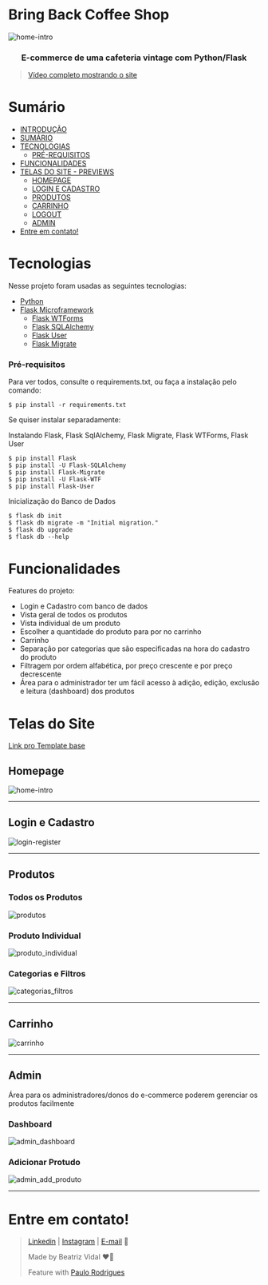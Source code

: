 # Bring Back Coffee Shop

![home-intro](readme_prints/banner.PNG)

<h3 align="center">
    E-commerce de uma cafeteria vintage com Python/Flask
</h3>

> [Vídeo completo mostrando o site](https://www.linkedin.com/posts/beatriz-vidal-a2b114200_python-ecommerce-flask-activity-6920898697136418816-ndyw?utm_source=linkedin_share&utm_medium=member_desktop_web)

# Sumário

* [INTRODUÇÃO](#bring-back-coffee-shop)
* [SUMÁRIO](#sumário)
* [TECNOLOGIAS](#tecnologias)
  * [PRÉ-REQUISITOS](#pré-requisitos)
* [FUNCIONALIDADES](#funcionalidades)
* [TELAS DO SITE - PREVIEWS](#telas-do-site)
  * [HOMEPAGE](#homepage)
  * [LOGIN E CADASTRO](#login-e-cadastro)
  * [PRODUTOS](#produtos)
  * [CARRINHO](#carrinho)
  * [LOGOUT](#logout)
  * [ADMIN](#admin)
* [Entre em contato!](#entre-em-contato)

# Tecnologias

Nesse projeto foram usadas as seguintes tecnologias:
- [Python](https://www.python.org)
- [Flask Microframework](https://flask.palletsprojects.com/en/2.1.x/)
  - [Flask WTForms](https://flask-wtf.readthedocs.io/en/1.0.x/)
  - [Flask SQLAlchemy](https://flask-sqlalchemy.palletsprojects.com/en/2.x/)
  - [Flask User](https://flask-user.readthedocs.io/en/latest/)
  - [Flask Migrate](https://flask-migrate.readthedocs.io/en/latest/)

### Pré-requisitos
Para ver todos, consulte o requirements.txt, ou faça a instalação pelo comando:
```console
$ pip install -r requirements.txt
```

Se quiser instalar separadamente:

Instalando Flask, Flask SqlAlchemy, Flask Migrate, Flask WTForms, Flask User
```console
$ pip install Flask
$ pip install -U Flask-SQLAlchemy
$ pip install Flask-Migrate
$ pip install -U Flask-WTF
$ pip install Flask-User
```

Inicialização do Banco de Dados 
```console
$ flask db init
$ flask db migrate -m "Initial migration."
$ flask db upgrade
$ flask db --help
```

# Funcionalidades
Features do projeto:
- Login e Cadastro com banco de dados
- Vista geral de todos os produtos
- Vista individual de um produto
- Escolher a quantidade do produto para por no carrinho
- Carrinho
- Separação por categorias que são especificadas na hora do cadastro do produto
- Filtragem por ordem alfabética, por preço crescente e por preço decrescente
- Área para o administrador ter um fácil acesso à adição, edição, exclusão e leitura (dashboard) dos produtos

# Telas do Site

[Link pro Template base](https://freemiumdownload.com/downloads/e-shopper-free-ecommerce-html-template/)
## Homepage
![home-intro](readme_prints/banner.PNG)

---

## Login e Cadastro

![login-register](readme_prints/login-register.gif)

---

## Produtos

### Todos os Produtos

![produtos](readme_prints/produtos.gif)

### Produto Individual

![produto_individual](readme_prints/produto_individual.gif)

### Categorias e Filtros

![categorias_filtros](readme_prints/categorias_filtros.gif)

---

## Carrinho

![carrinho](readme_prints/carrinho.gif)

---

## Admin
Área para os administradores/donos do e-commerce poderem gerenciar os produtos facilmente

### Dashboard
![admin_dashboard](readme_prints/admin_dashboard.gif)

### Adicionar Protudo
![admin_add_produto](readme_prints/admin_add_produto.PNG)

---

# Entre em contato!

> [Linkedin](https://www.linkedin.com/in/beatriz-vidal-a2b114200) | [Instagram](https://www.instagram.com/bvidalf/) | [E-mail](mailto:biavidalf@gmail.com) 👋
>
> Made by Beatriz Vidal ❤🎯
>
> Feature with [Paulo Rodrigues](https://www.linkedin.com/in/ro-paulo/)